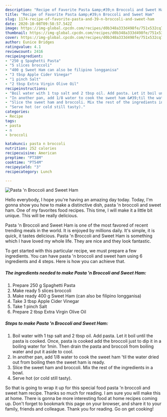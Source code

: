 ```yaml
---
description: "Recipe of Favorite Pasta &amp;#39;n Broccoli and Sweet Ham"
title: "Recipe of Favorite Pasta &amp;#39;n Broccoli and Sweet Ham"
slug: 1174-recipe-of-favorite-pasta-and-39-n-broccoli-and-sweet-ham
date: 2020-10-08T09:58:57.542Z
image: https://img-global.cpcdn.com/recipes/d0b348a333d498fe/751x532cq70/pasta-n-broccoli-and-sweet-ham-recipe-main-photo.jpg
thumbnail: https://img-global.cpcdn.com/recipes/d0b348a333d498fe/751x532cq70/pasta-n-broccoli-and-sweet-ham-recipe-main-photo.jpg
cover: https://img-global.cpcdn.com/recipes/d0b348a333d498fe/751x532cq70/pasta-n-broccoli-and-sweet-ham-recipe-main-photo.jpg
author: Eunice Bridges
ratingvalue: 4.1
reviewcount: 2416
recipeingredient:
- "250 g Spaghetti Pasta"
- "5 slices broccoli"
- "400 g Sweet Ham can also be filipino longganisa"
- "3 tbsp Apple Cider Vinegar"
- "1 pinch Salt"
- "2 tbsp Extra Virgin Olive Oil"
recipeinstructions:
- "Boil water with 1 tsp salt and 2 tbsp oil. Add pasta. Let it boil until the pasta is cooked. Once, pasta is cooked add the broccoli just to dip it in a boiling water for 1min. Then drain the pasta and broccoli from boiling water and put it aside to cool."
- "In another pan, add 1/8 water to cook the sweet ham &#39;til the water dried out from boiling then the sweet ham is ready."
- "Slice the sweet ham and broccoli. Mix the rest of the ingredients in a bowl."
- "Serve hot (or cold still tasty)."
categories:
- Recipe
tags:
- pasta
- n
- broccoli

katakunci: pasta n broccoli 
nutrition: 252 calories
recipecuisine: American
preptime: "PT38M"
cooktime: "PT54M"
recipeyield: "3"
recipecategory: Lunch

---
```



![Pasta &#39;n Broccoli and Sweet Ham](https://img-global.cpcdn.com/recipes/d0b348a333d498fe/751x532cq70/pasta-n-broccoli-and-sweet-ham-recipe-main-photo.jpg)

Hello everybody, I hope you're having an amazing day today. Today, I'm gonna show you how to make a distinctive dish, pasta &#39;n broccoli and sweet ham. One of my favorites food recipes. This time, I will make it a little bit unique. This will be really delicious.

Pasta &#39;n Broccoli and Sweet Ham is one of the most favored of recent trending meals in the world. It is enjoyed by millions daily. It's simple, it is quick, it tastes delicious. Pasta &#39;n Broccoli and Sweet Ham is something which I have loved my whole life. They are nice and they look fantastic.




To get started with this particular recipe, we must prepare a few ingredients. You can have pasta &#39;n broccoli and sweet ham using 6 ingredients and 4 steps. Here is how you can achieve that.

<!--inarticleads1-->

##### The ingredients needed to make Pasta &#39;n Broccoli and Sweet Ham:

1. Prepare 250 g Spaghetti Pasta
1. Make ready 5 slices broccoli
1. Make ready 400 g Sweet Ham (can also be filipino longganisa)
1. Take 3 tbsp Apple Cider Vinegar
1. Take 1 pinch Salt
1. Prepare 2 tbsp Extra Virgin Olive Oil




<!--inarticleads2-->

##### Steps to make Pasta &#39;n Broccoli and Sweet Ham:

1. Boil water with 1 tsp salt and 2 tbsp oil. Add pasta. Let it boil until the pasta is cooked. Once, pasta is cooked add the broccoli just to dip it in a boiling water for 1min. Then drain the pasta and broccoli from boiling water and put it aside to cool.
1. In another pan, add 1/8 water to cook the sweet ham &#39;til the water dried out from boiling then the sweet ham is ready.
1. Slice the sweet ham and broccoli. Mix the rest of the ingredients in a bowl.
1. Serve hot (or cold still tasty).




So that is going to wrap it up for this special food pasta &#39;n broccoli and sweet ham recipe. Thanks so much for reading. I am sure you will make this at home. There is gonna be more interesting food at home recipes coming up. Don't forget to bookmark this page on your browser, and share it to your family, friends and colleague. Thank you for reading. Go on get cooking!
